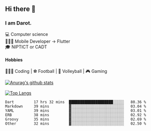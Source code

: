 ## Hi there 👋

### I am Darot.

💻 Computer science <br>
🧑🏻‍💻 Mobile Developer -> Flutter<br>
🎓 NIPTICT or CADT<br>

#### Hobbies 
🧑🏻‍💻 Coding  |  ⚽️ Football | 🏐 Volleyball | 🎮 Gaming<br>

<!-- [![Darot's GitHub stats](https://github-readme-stats.vercel.app/api?username=darot-chen)](https://github.com/darot-chen/github-readme-stats) -->
<!--
**darot-chen/darot-chen** is a ✨ _special_ ✨ repository because its `README.md` (this file) appears on your GitHub profile.

Here are some ideas to get you started:

- 🔭 I’m currently working on ...
- 🌱 I’m currently learning ...
- 👯 I’m looking to collaborate on ...
- 🤔 I’m looking for help with ...
- 💬 Ask me about ...
- 📫 How to reach me: ...
- 😄 Pronouns: ...
- ⚡ Fun fact: ...
-->

[![Anurag's github stats](https://github-readme-stats.vercel.app/api?username=darot-chen&count_private=true&theme=cobalt&show_icons=true)](https://github.com/darot-chen)
</br>
</br>
[![Top Langs](https://github-readme-stats.vercel.app/api/top-langs/?username=darot-chen&layout=compact&theme=cobalt)](https://github.com/darot-chen/)


<!--START_SECTION:waka-->

```text
Dart         17 hrs 32 mins  ████████████████████░░░░░   80.36 %
Markdown     39 mins         ▓░░░░░░░░░░░░░░░░░░░░░░░░   03.04 %
YAML         39 mins         ▓░░░░░░░░░░░░░░░░░░░░░░░░   03.01 %
ERB          38 mins         ▓░░░░░░░░░░░░░░░░░░░░░░░░   02.92 %
Groovy       35 mins         ▓░░░░░░░░░░░░░░░░░░░░░░░░   02.69 %
Other        32 mins         ▓░░░░░░░░░░░░░░░░░░░░░░░░   02.50 %
```

<!--END_SECTION:waka-->
